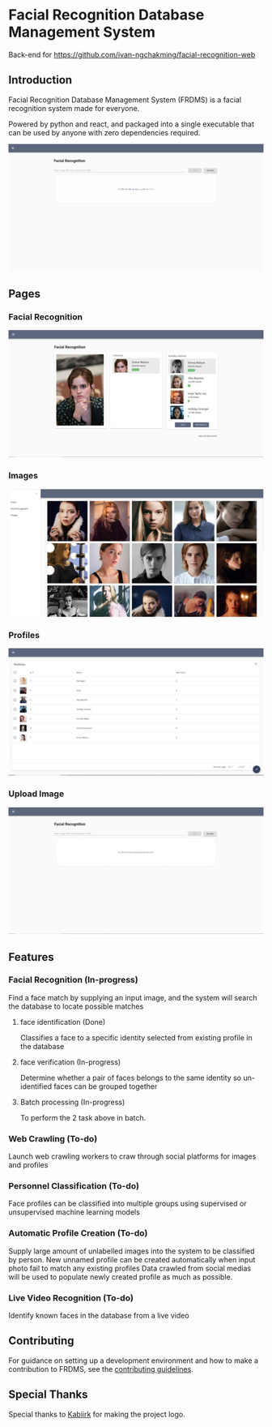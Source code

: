 # Facial Recognition Database Management System

Back-end for <https://github.com/ivan-ngchakming/facial-recognition-web>

## Introduction

Facial Recognition Database Management System (FRDMS) is a facial recognition system made for everyone.

Powered by python and react, and packaged into a single executable that can be used by anyone with zero dependencies required.

![Demo](./docs/demo.gif)

## Pages

### Facial Recognition

![Facial Recognition](./docs/rec.png)

### Images

![Images](./docs/images.png)

### Profiles

![Profiles](./docs/profiles.PNG)

### Upload Image

![Upload Images](./docs/upload.png)

## Features

### Facial Recognition (In-progress)

Find a face match by supplying an input image, and the system will search the database to locate possible matches

1. face identification (Done)

   Classifies a face to a specific identity selected from existing profile in the database

2. face verification (In-progress)

   Determine whether a pair of faces belongs to the same identity
   so un-identified faces can be grouped together

3. Batch processing (In-progress)

   To perform the 2 task above in batch.

### Web Crawling (To-do)

Launch web crawling workers to craw through social platforms for images and profiles

### Personnel Classification (To-do)

Face profiles can be classified into multiple groups using supervised or unsupervised machine learning models

### Automatic Profile Creation (To-do)

Supply large amount of unlabelled images into the system to be classified by person.
New unnamed profile can be created automatically when input photo fail to match any existing profiles
Data crawled from social medias will be used to populate newly created profile as much as possible.

### Live Video Recognition (To-do)

Identify known faces in the database from a live video

## Contributing

For guidance on setting up a development environment and how to make a contribution to FRDMS, see the [contributing guidelines](./CONTRIBUTING.md).

## Special Thanks

Special thanks to [Kabiirk](https://github.com/Kabiirk) for making the project logo.
